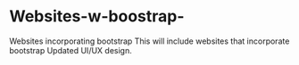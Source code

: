 # Websites-w-boostrap-
Websites incorporating bootstrap
This will include websites that incorporate bootstrap
Updated UI/UX design.
